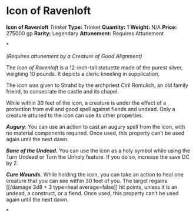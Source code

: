 # Icon of Ravenloft

**Icon of Ravenloft**
_Trinket_
**Type:** Trinket
**Quantity:** 1
**Weight:** N/A
**Price:** 275000 gp
**Rarity:** Legendary
**Attunement:** Requires Attunement

*<div class="item-attunement"><i>(Requires attunement by a Creature of Good Alignment)</i><p>The *Icon of Ravenloft* is a 12-inch-tall statuette made of the purest silver, weighing 10 pounds. It depicts a cleric kneeling in supplication.

The icon was given to Strahd by the archpriest Ciril Romulich, an old family friend, to consecrate the castle and its chapel.

While within 30 feet of the icon, a creature is under the effect of a protection from evil and good spell against fiends and undead. Only a creature attuned to the icon can use its other properties.

***Augury.*** You can use an action to cast an augury spell from the icon, with no material components required. Once used, this property can’t be used again until the next dawn.

***Bane of the Undead.*** You can use the icon as a holy symbol while using the Turn Undead or Turn the Unholy feature. If you do so, increase the save DC by 2.

***Cure Wounds.*** While holding the icon, you can take an action to heal one creature that you can see within 30 feet of you. The target regains [[/damage 3d8 + 3 type=heal average=false]] hit points, unless it is an undead, a construct, or a fiend. Once used, this property can’t be used again until the next dawn.</p>*